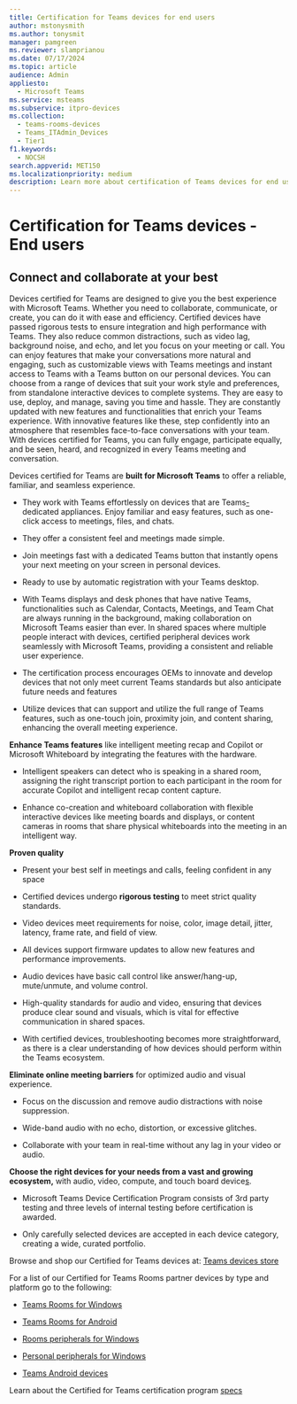 ```yaml
---
title: Certification for Teams devices for end users
author: mstonysmith
ms.author: tonysmit
manager: pamgreen
ms.reviewer: slamprianou
ms.date: 07/17/2024
ms.topic: article
audience: Admin
appliesto: 
  - Microsoft Teams
ms.service: msteams
ms.subservice: itpro-devices
ms.collection: 
  - teams-rooms-devices
  - Teams_ITAdmin_Devices
  - Tier1
f1.keywords: 
  - NOCSH
search.appverid: MET150
ms.localizationpriority: medium
description: Learn more about certification of Teams devices for end users.
---
```

# Certification for Teams devices - End users

## Connect and collaborate at your best

Devices certified for Teams are designed to give you the best experience with Microsoft Teams. Whether you need to collaborate, communicate, or create, you can do it with ease and efficiency. Certified devices have passed rigorous tests to ensure integration and high performance with Teams. They also reduce common distractions, such as video lag, background noise, and echo, and let you focus on your meeting or call. You can enjoy features that make your conversations more natural and engaging, such as customizable views with Teams meetings and instant access to Teams with a Teams button on our personal devices. You can choose from a range of devices that suit your work style and preferences, from standalone interactive devices to complete systems. They are easy to use, deploy, and manage, saving you time and hassle. They are constantly updated with new features and functionalities that enrich your Teams experience. With innovative features like these, step confidently into an atmosphere that resembles face-to-face conversations with your team. With devices certified for Teams, you can fully engage, participate equally, and be seen, heard, and recognized in every Teams meeting and conversation.

Devices certified for Teams are **built for Microsoft Teams** to offer a reliable, familiar, and seamless experience.

- They work with Teams effortlessly on devices that are Teams<ins>- </ins>dedicated appliances. Enjoy familiar and easy features, such as one-click access to meetings, files, and chats.

- They offer a consistent feel and meetings made simple.

- Join meetings fast with a dedicated Teams button that instantly opens your next meeting on your screen in personal devices.

- Ready to use by automatic registration with your Teams desktop.

- With Teams displays and desk phones that have native Teams, functionalities such as Calendar, Contacts, Meetings, and Team Chat  are always running in the background, making collaboration on Microsoft Teams easier than ever. In shared spaces where multiple people interact with devices, certified peripheral devices work seamlessly with Microsoft Teams, providing a consistent and reliable user experience.

- The certification process encourages OEMs to innovate and develop devices that not only meet current Teams standards but also anticipate future needs and features

- Utilize devices that can support and utilize the full range of Teams features, such as one-touch join, proximity join, and content sharing, enhancing the overall meeting experience.

__Enhance Teams features__ like intelligent meeting recap and Copilot or Microsoft Whiteboard by integrating the features with the hardware.

- Intelligent speakers can detect who is speaking in a shared room, assigning the right transcript portion to each participant in the room for accurate Copilot and intelligent recap content capture.

- Enhance co-creation and whiteboard collaboration with flexible interactive devices like meeting boards and displays<ins>,</ins> or content cameras in rooms that share physical whiteboards into the meeting in an intelligent way.

__Proven quality__

- Present your best self in meetings and calls, feeling confident in any space

- Certified devices undergo **rigorous testing** to meet strict quality standards.

- Video devices meet requirements for noise, color, image detail, jitter, latency, frame rate, and field of view.

- All devices support firmware updates to allow new features and performance improvements.

- Audio devices have basic call control like answer/hang-up, mute/unmute, and volume control.

- High-quality standards for audio and video, ensuring that devices produce clear sound and visuals, which is vital for effective communication in shared spaces.

- With certified devices, troubleshooting becomes more straightforward, as there is a clear understanding of how devices should perform within the Teams ecosystem.

__Eliminate online meeting barriers__ for optimized audio and visual experience.

- Focus on the discussion and remove audio distractions with noise suppression.

- Wide-band audio with no echo, distortion, or excessive glitches.

- Collaborate with your team in real-time without any lag in your video or audio.

__Choose the right devices for your needs from a vast and growing ecosystem,__ with audio, video, compute, and touch board device<ins>s</ins>.

- Microsoft Teams Device Certification Program consists of 3rd party testing and three levels of internal testing before certification is awarded.

- Only carefully selected devices are accepted in each device category, creating a wide, curated portfolio.

Browse and shop our Certified for Teams devices at: [Teams devices store](https://www.microsoft.com/microsoft-teams/across-devices)

For a list of our Certified for Teams Rooms partner devices by type and platform go to the following:

- [Teams Rooms for Windows](/microsoftteams/rooms/certified-hardware?tabs=Windows&branch=pr-en-us-15156#tabpanel_1_Windows)

- [Teams Rooms for Android](/microsoftteams/rooms/certified-hardware?tabs=Android&branch=pr-en-us-15156#tabpanel_1_Android)

- [Rooms peripherals for Windows](/microsoftteams/rooms/certified-hardware?tabs=Devices&branch=pr-en-us-15156#tabpanel_1_Devices)

- [Personal peripherals for Windows](/microsoftteams/devices/usb-devices)

- [Teams Android devices](/microsoftteams/devices/teams-ip-phones)

Learn about the Certified for Teams certification program [specs](certification-specifications.md)
